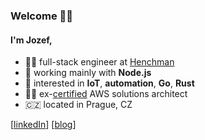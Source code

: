 ### Welcome 👋🏻
#### I'm Jozef,

- 👨‍💻 full-stack engineer at [Henchman](https://henchman.io/)
- 🐢 working mainly with **Node.js**
- 🧐 interested in **IoT**, **automation**, **Go**, **Rust**
- 👨‍🎓 ex-[certified](https://www.credly.com/badges/41ce5f99-6de2-45b6-b237-87daadd81ee1) AWS solutions architect
- 🇨🇿 located in Prague, CZ

[[linkedIn](https://www.linkedin.com/in/jozefcipa)]
[[blog](https://jozefcipa.com/blog)]
